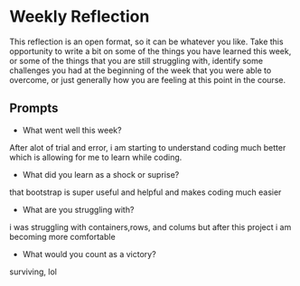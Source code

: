 # Weekly Reflection
This reflection is an open format, so it can be whatever you like. Take this opportunity to write a bit on some of the things you have learned this week, or some of the things that you are still struggling with, identify some challenges you had at the beginning of the week that you were able to overcome, or just generally how you are feeling at this point in the course.

## Prompts
- What went well this week?

After alot of trial and error, i am starting to understand coding much better which is allowing for me to learn while coding.

- What did you learn as a shock or suprise?

that bootstrap is super useful and helpful and makes coding much easier

- What are you struggling with?

i was struggling with containers,rows, and colums but after this project i am becoming more comfortable

- What would you count as a victory?

surviving, lol
